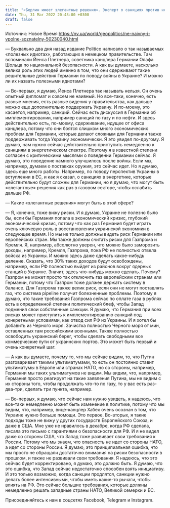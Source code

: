 ```yaml
---
title: "«Берлин имеет элегантные решения». Эксперт о санкциях против нефтегазового сектора России — интервью"
date: Thu, 31 Mar 2022 20:43:00 +0300
draft: false
---
```

Источник: Новое Время https://nv.ua/world/geopolitics/ne-naivny-i-vpolne-soznatelny-50230040.html


— Буквально два дня назад издание Politico написало о так называемых «полезных идиотах», работающих в немецком правительстве. Там вспоминали Йенса Плетнера, советника канцлера Германии Олафа Шольца по национальной безопасности. А как вы думаете, насколько велика роль этих людей именно в том, что они сдерживают такие решительные действия Германии по поводу войны в Украине? И можно ли их назвать полезными идиотами?

— Во-первых, я думаю, Йенса Плетнера так называть нельзя. Он очень опытный дипломат и совсем не наивный. Но все-таки, конечно, есть разные мнения, есть разные видения у правительства, как дальше можно еще дополнительно поддержать Украину. И по-моему, это касается, например, санкций. Сейчас есть дискуссия в Германии об имплементировании, например санкций по газу и по нефти. И здесь действительно есть, по-моему, сдерживание, идущее от офиса канцлера, потому что они боятся слишком много экономических проблем для Германии, которые делают сложным для Германии также поддерживать тогда Украину экономически. Я это увидел по-другому. Я думаю, нам нужно сейчас действительно приступить немедленно к санкциям в энергетическом спектре. Поэтому я в известной степени согласен с критическими мыслями о поведении Германии сейчас. Я думаю, это поведение намного улучшилось после войны. Если мы, например, думаем о поставках оружия, это сейчас идет. Но я думаю, здесь еще много работы. Например, по поводу перспектив Украины в вступлении в ЕС, и как я сказал, о санкциях в энергетике, которые действительно будут сложны для Германии, но я думаю, что могут быть «элегантные» решения как раз в газовом секторе, чтобы ослабить дальше РФ.

— Какие «элегантные решения» могут быть в этой сфере?

— Я, конечно, тоже вижу риски. И я думаю, Украине не полезно было бы, если бы Германия попала в экономический кризис, глубокий экономический кризис, потому что как раз Германия будет играть очень ключевую роль в восстановлении украинской экономики в следующее время. Но мы не только должны видеть риск Германии или европейских стран. Мы также должны считать риски для Газпрома и Кремля. Я, например, абсолютно уверен, что можно было заморозить доходы, например, Кремля, Газпрома, пока РФ не полностью отвела войска из Украины. И можно здесь даже сделать какое-нибудь деление. Сказать, что 30% таких доходов будут освобождены, например, если РФ полностью выйдет из районов вокруг ядерных станций в Украине. Значит, здесь что-нибудь можно сделать. Почему? Газпром не может просто так отключить газ европейским странам или Германии, потому что Газпром тоже должен держать систему в балансе. Для Газпрома также велик риск, если они не могут поставлять газ, что система pipeline получит болезненные проблемы. Поэтому я думаю, что такие требования Газпрома сейчас по оплате газа в рублях есть в определенной степени политический блеф, чтобы Запад подменил свои собственные санкции. Я думаю, что Германия при всех рисках может приступить к имплементированию санкций под конкретными условиями, как отвод сил РФ из Украины. И я хотел бы добавить из Черного моря. Зачистка полностью Черного моря от мин, оставленных там российскими военными. Также полностью освободить украинский берег, чтобы сделать свободными все коммерческие пути от украинских портов. Это может быть первый и очень конкретный шаг.

— А как вы думаете, почему то, что мы сейчас видим, то, что Путин разговаривает такими ультиматумами, то есть он постоянно ставит ультиматумы в Европе или странах НАТО, но со стороны, например, Германии мы таких ультиматумов не видим. Мы видим, что, например, Германия просто реагирует на такие заявления Путина, мы не видим с их стороны того, чтобы продолжать что-то по газу, то у вас есть раз-два-три, сделать три пункта, например.

— Во-первых, я думаю, что сейчас нам нужно увидеть, я надеюсь, что все-таки немедленно может быть изменение в политике, потому что мы видим, что, например, вице-канцлер Хабек очень осознан в том, что Украине нужно больше помощи. Это первое. Во-вторых, я такие подходы тоже не вижу у других государств Европейского Союза, и даже в США. Мне уже не нравилось в декабре, когда РФ сделала, писала это письмо с гарантиями о безопасности для РФ. И я не видел даже со стороны США, что Запад тоже развивает свои требования к России. Потому что мы знаем, что опасность не идет со стороны НАТО, а идет со стороны России. Я думаю, это принципиальная ошибка, что мы просто не обращали достаточно внимания на риски безопасности в прошлом, и также не развивали свои требования. Я надеюсь, что это сейчас будет корректировано, я думаю, это должно быть. Я думаю, что это ошибка, что Запад сейчас недостаточно способен взять инициативу. И это только возможно, когда санкции продлятся, санкции нужно делать более интенсивными, чтобы иметь какие-то рычаги, чтобы влиять на РФ. Это сейчас большие требования, которые должны немедленно решать западные страны НАТО, Великой семерки и ЕС.

Присоединяйтесь к нам в соцсетях Facebook, Telegram и Instagram.
